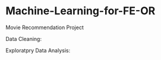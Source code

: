 # Machine-Learning-for-FE-OR
Movie Recommendation Project


Data Cleaning: 


Exploratpry Data Analysis:
